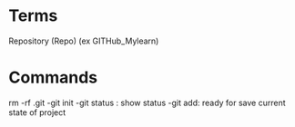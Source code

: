 # Terms

Repository (Repo) (ex GITHub_Mylearn)

# Commands

rm -rf .git
-git init
-git status : show status
-git add: ready for save current state of project
